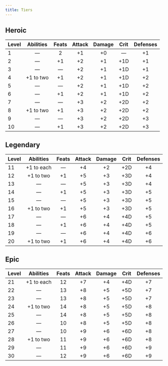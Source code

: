 ```yaml
---
title: Tiers
---
```


## Heroic

| Level | Abilities |  Feats  | Attack | Damage |  Crit   | Defenses |
| ----- | :-------: | :-----: | :----: | :----: | :-----: | :------: |
| 1     |  &mdash;  |    2    |   +1   |   +0   | &mdash; |    +1    |
| 2     |  &mdash;  |   +1    |   +2   |   +1   |   +1D   |    +1    |
| 3     |  &mdash;  | &mdash; |   +2   |   +1   |   +1D   |    +1    |
| 4     | +1 to two |   +1    |   +2   |   +1   |   +1D   |    +2    |
| 5     |  &mdash;  | &mdash; |   +2   |   +1   |   +1D   |    +2    |
| 6     |  &mdash;  |   +1    |   +2   |   +1   |   +1D   |    +2    |
| 7     |  &mdash;  | &mdash; |   +3   |   +2   |   +2D   |    +2    |
| 8     | +1 to two |   +1    |   +3   |   +2   |   +2D   |    +2    |
| 9     |  &mdash;  | &mdash; |   +3   |   +2   |   +2D   |    +3    |
| 10    |  &mdash;  |   +1    |   +3   |   +2   |   +2D   |    +3    |

## Legendary

| Level | Abilities  |  Feats  | Attack | Damage | Crit | Defenses |
| ----- | :--------: | :-----: | :----: | :----: | :--: | :------: |
| 11    | +1 to each | &mdash; |   +4   |   +2   | +2D  |    +4    |
| 12    | +1 to two  |   +1    |   +5   |   +3   | +3D  |    +4    |
| 13    |  &mdash;   | &mdash; |   +5   |   +3   | +3D  |    +4    |
| 14    |  &mdash;   |   +1    |   +5   |   +3   | +3D  |    +5    |
| 15    |  &mdash;   | &mdash; |   +5   |   +3   | +3D  |    +5    |
| 16    | +1 to two  |   +1    |   +5   |   +3   | +3D  |    +5    |
| 17    |  &mdash;   | &mdash; |   +6   |   +4   | +4D  |    +5    |
| 18    |  &mdash;   |   +1    |   +6   |   +4   | +4D  |    +5    |
| 19    |  &mdash;   | &mdash; |   +6   |   +4   | +4D  |    +6    |
| 20    | +1 to two  |   +1    |   +6   |   +4   | +4D  |    +6    |

## Epic

| Level | Abilities  | Feats | Attack | Damage | Crit | Defenses |
| ----- | :--------: | :---: | :----: | :----: | :--: | :------: |
| 21    | +1 to each |  12   |   +7   |   +4   | +4D  |    +7    |
| 22    |  &mdash;   |  13   |   +8   |   +5   | +5D  |    +7    |
| 23    |  &mdash;   |  13   |   +8   |   +5   | +5D  |    +7    |
| 24    | +1 to two  |  14   |   +8   |   +5   | +5D  |    +8    |
| 25    |  &mdash;   |  14   |   +8   |   +5   | +5D  |    +8    |
| 26    |  &mdash;   |  10   |   +8   |   +5   | +5D  |    +8    |
| 27    |  &mdash;   |  10   |   +9   |   +6   | +6D  |    +8    |
| 28    | +1 to two  |  11   |   +9   |   +6   | +6D  |    +8    |
| 29    |  &mdash;   |  11   |   +9   |   +6   | +6D  |    +9    |
| 30    |  &mdash;   |  12   |   +9   |   +6   | +6D  |    +9    |
